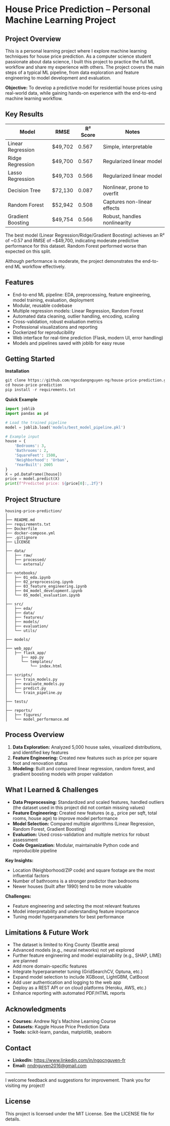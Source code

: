 # House Price Prediction – Personal Machine Learning Project

## Project Overview
This is a personal learning project where I explore machine learning techniques for house price prediction. As a computer science student passionate about data science, I built this project to practice the full ML workflow and share my experience with others. The project covers the main steps of a typical ML pipeline, from data exploration and feature engineering to model development and evaluation.

**Objective:**
To develop a predictive model for residential house prices using real-world data, while gaining hands-on experience with the end-to-end machine learning workflow.

## Key Results
| Model             | RMSE    | R² Score | Notes                       |
|-------------------|---------|----------|-----------------------------|
| Linear Regression | $49,702 | 0.567    | Simple, interpretable       |
| Ridge Regression  | $49,700 | 0.567    | Regularized linear model    |
| Lasso Regression  | $49,703 | 0.566    | Regularized linear model    |
| Decision Tree     | $72,130 | 0.087    | Nonlinear, prone to overfit |
| Random Forest     | $52,942 | 0.508    | Captures non-linear effects |
| Gradient Boosting | $49,754 | 0.566    | Robust, handles nonlinearity|

The best model (Linear Regression/Ridge/Gradient Boosting) achieves an R² of ~0.57 and RMSE of ~$49,700, indicating moderate predictive performance for this dataset. Random Forest performed worse than expected on this split.

Although performance is moderate, the project demonstrates the end-to-end ML workflow effectively.

## Features
* End-to-end ML pipeline: EDA, preprocessing, feature engineering, model training, evaluation, deployment
* Modular, reusable codebase
* Multiple regression models: Linear Regression, Random Forest
* Automated data cleaning, outlier handling, encoding, scaling
* Cross-validation, robust evaluation metrics
* Professional visualizations and reporting
* Dockerized for reproducibility
* Web interface for real-time prediction (Flask, modern UI, error handling)
* Models and pipelines saved with joblib for easy reuse

## Getting Started
**Installation**
```python
git clone https://github.com/ngocdangnguyen-ng/house-price-prediction.git
cd house-price-prediction
pip install -r requirements.txt
```
**Quick Example**
```python
import joblib
import pandas as pd

# Load the trained pipeline
model = joblib.load('models/best_model_pipeline.pkl')

# Example input
house = {
    'Bedrooms': 3,
    'Bathrooms': 2,
    'SquareFeet': 1500,
    'Neighborhood': 'Urban',
    'YearBuilt': 2005
}
X = pd.DataFrame([house])
price = model.predict(X)
print(f"Predicted price: ${price[0]:,.2f}")
```

## Project Structure
```
housing-price-prediction/
│
├── README.md
├── requirements.txt
├── Dockerfile
├── docker-compose.yml
├── .gitignore
├── LICENSE
│
├── data/
│   ├── raw/
│   ├── processed/
│   └── external/
│
├── notebooks/
│   ├── 01_eda.ipynb
│   ├── 02_preprocessing.ipynb
│   ├── 03_feature_engineering.ipynb
│   ├── 04_model_development.ipynb
│   └── 05_model_evaluation.ipynb
│
├── src/
│   ├── eda/
│   ├── data/
│   ├── features/
│   ├── models/
│   ├── evaluation/
│   └── utils/
│
├── models/
│
├── web_app/              
│   ├── flask_app/
│      ├── app.py
│      └── templates/
│          └── index.html
│         
├── scripts/
│   ├── train_models.py
│   ├── evaluate_models.py
│   ├── predict.py
│   └── train_pipeline.py
│ 
├── tests/
│
├── reports/
│   ├── figures/
│   └── model_performance.md
```

## Process Overview
1. **Data Exploration:** Analyzed 5,000 house sales, visualized distributions, and identified key features
2. **Feature Engineering:** Created new features such as price per square foot and renovation status
3. **Modeling:** Built and compared linear regression, random forest, and gradient boosting models with proper validation

## What I Learned & Challenges
* **Data Preprocessing:** Standardized and scaled features, handled outliers (the dataset used in this project did not contain missing values)
* **Feature Engineering:** Created new features (e.g., price per sqft, total rooms, house age) to improve model performance
* **Model Selection:** Compared multiple algorithms (Linear Regression, Random Forest, Gradient Boosting)
* **Evaluation:** Used cross-validation and multiple metrics for robust assessment
* **Code Organization:** Modular, maintainable Python code and reproducible pipeline

**Key Insights:**
* Location (Neighborhood/ZIP code) and square footage are the most influential factors
* Number of bathrooms is a stronger predictor than bedrooms
* Newer houses (built after 1990) tend to be more valuable

**Challenges:**
* Feature engineering and selecting the most relevant features
* Model interpretability and understanding feature importance
* Tuning model hyperparameters for best performance

## Limitations & Future Work
* The dataset is limited to King County (Seattle area)
* Advanced models (e.g., neural networks) not yet explored
* Further feature engineering and model explainability (e.g., SHAP, LIME) are planned
* Add more domain-specific features
* Integrate hyperparameter tuning (GridSearchCV, Optuna, etc.)
* Expand model selection to include XGBoost, LightGBM, CatBoost
* Add user authentication and logging to the web app
* Deploy as a REST API or on cloud platforms (Heroku, AWS, etc.)
* Enhance reporting with automated PDF/HTML reports

## Acknowledgments
* **Courses:** Andrew Ng's Machine Learning Course
* **Datasets:** Kaggle House Price Prediction Data
* **Tools:** scikit-learn, pandas, matplotlib, seaborn

## Contact
* **LinkedIn:** https://www.linkedin.com/in/ngocnguyen-fr
* **Email:** nndnguyen2016@gmail.com

---
I welcome feedback and suggestions for improvement. Thank you for visiting my project!

## License
This project is licensed under the MIT License. See the LICENSE file for details.
